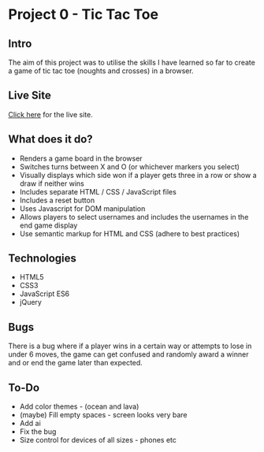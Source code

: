 # Project 0 - Tic Tac Toe

## Intro
The aim of this project was to utilise the skills I have learned so far to create a game of tic tac toe (noughts and crosses) in a browser.

## Live Site
[Click here](https://jeremyetzine.github.io/tic-tac-toe/game.html) for the live site.

## What does it do?
- Renders a game board in the browser
- Switches turns between X and O (or whichever markers you select)
- Visually displays which side won if a player gets three in a row or show a draw if neither wins
- Includes separate HTML / CSS / JavaScript files
- Includes a reset button
- Uses Javascript for DOM manipulation
- Allows players to select usernames and includes the usernames in the end game display
- Use semantic markup for HTML and CSS (adhere to best practices)


## Technologies

- HTML5
- CSS3
- JavaScript ES6
- jQuery

## Bugs
There is a bug where if a player wins in a certain way or attempts to lose in under 6 moves, the game can get confused and randomly award a winner and or end the game later than expected.

## To-Do

- Add color themes - (ocean and lava)
- (maybe) Fill empty spaces - screen looks very bare
- Add ai
- Fix the bug
- Size control for devices of all sizes - phones etc
